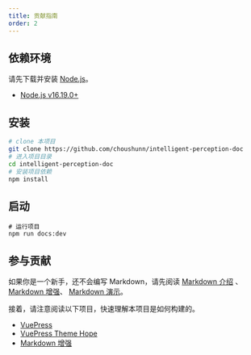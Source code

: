 ```yaml
---
title: 贡献指南
order: 2
---
```


## 依赖环境
请先下载并安装 [Node.js](https://nodejs.org/)。
- [Node.js v16.19.0+](https://nodejs.org/)

## 安装
```bash
# clone 本项目
git clone https://github.com/choushunn/intelligent-perception-doc
# 进入项目目录
cd intelligent-perception-doc
# 安装项目依赖
npm install
```

## 启动

```
# 运行项目
npm run docs:dev
```

## 参与贡献

如果你是一个新手，还不会编写 Markdown，请先阅读 [Markdown 介绍](https://theme-hope.vuejs.press/zh/cookbook/markdown/) 、[Markdown 增强](https://plugin-md-enhance.vuejs.press/zh/)、 [Markdown 演示](https://theme-hope.vuejs.press/zh/cookbook/markdown/demo.html)。


接着，请注意阅读以下项目，快速理解本项目是如何构建的。
- [VuePress](https://v2.vuepress.vuejs.org/zh/)
- [VuePress Theme Hope](https://theme-hope.vuejs.press/zh/)
- [Markdown 增强](https://plugin-md-enhance.vuejs.press/zh/)